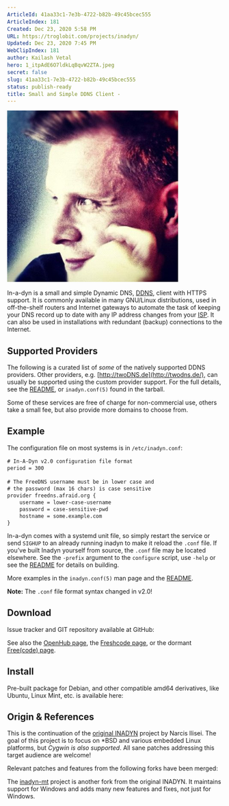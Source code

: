 ```yaml
---
ArticleId: 41aa33c1-7e3b-4722-b82b-49c45bcec555
ArticleIndex: 181
Created: Dec 23, 2020 5:58 PM
URL: https://troglobit.com/projects/inadyn/
Updated: Dec 23, 2020 7:45 PM
WebClipIndex: 181
author: Kailash Vetal
hero: 1_itpAdE6O7ldkLqBqvW2ZTA.jpeg
secret: false
slug: 41aa33c1-7e3b-4722-b82b-49c45bcec555
status: publish-ready
title: Small and Simple DDNS Client -
---
```

![profile.jpg](181%2052ad8349c2d34cad8dc473a3f3f5b74c/profile.jpg)

In-a-dyn is a small and simple Dynamic DNS, [DDNS](https://en.wikipedia.org/wiki/Dynamic_DNS), client with HTTPS support. It is commonly available in many GNU/Linux distributions, used in off-the-shelf routers and Internet gateways to automate the task of keeping your DNS record up to date with any IP address changes from your [ISP](https://en.wikipedia.org/wiki/ISP). It can also be used in installations with redundant (backup) connections to the Internet.

## Supported Providers

The following is a curated list of *some* of the natively supported DDNS providers. Other providers, e.g. [http://twoDNS.de](http://twodns.de/), can usually be supported using the custom provider support. For the full details, see the [README](https://github.com/troglobit/inadyn/blob/master/README.md), or `inadyn.conf(5)` found in the tarball.

Some of these services are free of charge for non-commercial use, others take a small fee, but also provide more domains to choose from.

## Example

The configuration file on most systems is in `/etc/inadyn.conf`:

```
# In-A-Dyn v2.0 configuration file format
period = 300

# The FreeDNS username must be in lower case and
# the password (max 16 chars) is case sensitive
provider freedns.afraid.org {
    username = lower-case-username
    password = case-sensitive-pwd
    hostname = some.example.com
}

```

In-a-dyn comes with a systemd unit file, so simply restart the service or send `SIGHUP` to an already running inadyn to make it reload the `.conf` file. If you’ve built Inadyn yourself from source, the `.conf` file may be located elsewhere. See the `-prefix` argument to the `configure` script, use `-help` or see the [README](https://github.com/troglobit/inadyn/blob/master/README.md) for details on building.

More examples in the `inadyn.conf(5)` man page and the [README](https://github.com/troglobit/inadyn/blob/master/README.md).

**Note:** The `.conf` file format syntax changed in v2.0!

## Download

Issue tracker and GIT repository available at GitHub:

See also the [OpenHub page](https://www.openhub.net/p/inadyn/), the [Freshcode page](http://freshcode.club/projects/inadyn), or the dormant [Free(code) page](http://freecode.com/projects/inadyn).

## Install

Pre-built package for Debian, and other compatible amd64 derivatives, like Ubuntu, Linux Mint, etc. is available here:

## Origin & References

This is the continuation of the [original INADYN](http://www.inatech.eu/inadyn/) project by Narcis Ilisei. The goal of this project is to focus on *BSD and various embedded Linux platforms, but *Cygwin is also supported*. All sane patches addressing this target audience are welcome!

Relevant patches and features from the following forks have been merged:

The [inadyn-mt](https://sourceforge.net/projects/inadyn-mt/) project is another fork from the original INADYN. It maintains support for Windows and adds many new features and fixes, not just for Windows.
